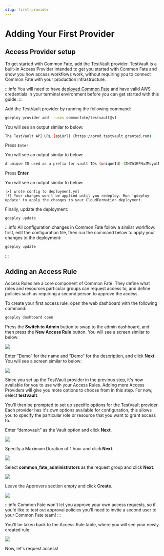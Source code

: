 ```yaml
---
slug: first-provider
---
```


# Adding Your First Provider

## Access Provider setup

To get started with Common Fate, add the TestVault provider. TestVault is a built-in Access Provider intended to get you started with Common Fate and show you how access workflows work, without requiring you to connect Common Fate with your production infrastructure.

:::info
You will need to have [deployed Common Fate](../../deploying-common-fate/deploying-common-fate) and have valid AWS credentials in your terminal environment before you can get started with this guide.
:::

Add the TestVault provider by running the following command:

```bash
gdeploy provider add --uses commonfate/testvault@v1
```

You will see an output similar to below:

```bash
The TestVault API URL (apiUrl) (https://prod.testvault.granted.run)
```

Press `Enter`

You will see an output similar to below:

```bash
A unique ID used as a prefix for vault IDs (uniqueId) (2HZh1BPHaJMsywtNunV9o7Y9c8f)
```

Press **Enter**

You will see an output similar to below:

```
[✔] wrote config to deployment.yml
[!] Your changes won't be applied until you redeploy. Run 'gdeploy update' to apply the changes to your CloudFormation deployment.
```

Finally, update the deployment:

```
gdeploy update
```

:::info
All configuration changes in Common Fate follow a similar workflow: first, edit the configuration file, then run the command below to apply your changes to the deployment:

```bash
gdeploy update
```

:::

## Adding an Access Rule

Access Rules are a core component of Common Fate. They define what roles and resources particular groups can request access to, and define policies such as requiring a second person to approve the access.

To create your first access rule, open the web dashboard with the following command:

```bash
gdeploy dashboard open
```

Press the **Switch to Admin** button to swap to the admin dashboard, and then press the **New Access Rule** button. You will see a screen similar to below:

![](/img/common-fate-getting-started/05-newrule.png)

Enter “Demo” for the name and “Demo” for the description, and click **Next**. You will see a screen similar to below:

![](/img/common-fate-getting-started/06-provider.png)

Since you set up the TestVault provider in the previous step, it's now available for you to use with your Access Rules. Adding more Access Providers will give you more options to choose from in this step. For now, select **testvault**.

You'll then be prompted to set up specific options for the TestVault provider. Each provider has it's own options available for configuration, this allows you to specify the particular role or resource that you want to grant access to.

Enter “demovault” as the Vault option and click **Next**.

![](/img/common-fate-getting-started/07-providerselected.png)

Specify a Maximum Duration of 1 hour and click **Next**.

![](/img/common-fate-getting-started/08-time.png)

Select **common_fate_administrators** as the request group and click **Next**.

![](/img/common-fate-getting-started/09-whocanrequest.png)

Leave the Approvers section empty and click **Create**.

![](/img/common-fate-getting-started/10-approvalrequired.png)

:::info
Common Fate won't let you approve your own access requests, so if you'd like to test out approval policies you'll need to invite a second user to your Common Fate team!
:::

You'll be taken back to the Access Rule table, where you will see your newly created rule.

![](/img/common-fate-getting-started/11-rulecreated.png)

Now, let's request access!
